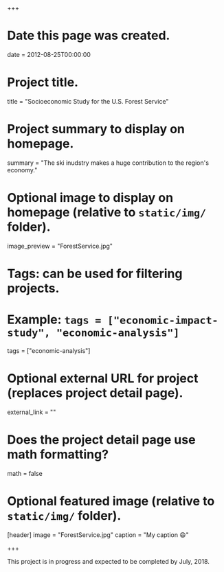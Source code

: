 +++
# Date this page was created.
date = 2012-08-25T00:00:00

# Project title.
title = "Socioeconomic Study for the U.S. Forest Service"

# Project summary to display on homepage.
summary = "The ski inudstry makes a huge contribution to the region's economy."

# Optional image to display on homepage (relative to `static/img/` folder).
image_preview = "ForestService.jpg"

# Tags: can be used for filtering projects.
# Example: `tags = ["economic-impact-study", "economic-analysis"]`
tags = ["economic-analysis"]

# Optional external URL for project (replaces project detail page).
external_link = ""

# Does the project detail page use math formatting?
math = false

# Optional featured image (relative to `static/img/` folder).
[header]
image = "ForestService.jpg"
caption = "My caption :smile:"

+++

This project is in progress and expected to be completed by July, 2018.